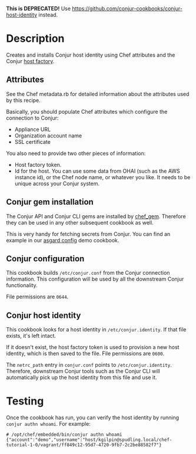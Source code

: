 **This is DEPRECATED!** Use https://github.com/conjur-cookbooks/conjur-host-identity instead.

# Description

Creates and installs Conjur host identity using Chef attributes and the Conjur 
[host factory](http://developer.conjur.net/reference/services/host_factory).

## Attributes

See the Chef metadata.rb for detailed information about the attributes used by this recipe.

Basically, you should populate Chef attributes which configure the connection to Conjur:

* Appliance URL
* Organization account name
* SSL certificate

You also need to provide two other pieces of information:

* Host factory token.
* Id for the host. You can use some data from OHAI (such as the AWS instance id), or the Chef node name,
or whatever you like. It needs to be unique across your Conjur system.

## Conjur gem installation

The Conjur API and Conjur CLI gems are installed by [chef_gem](https://docs.getchef.com/resource_chef_gem.html). 
Therefore they can be used in any other subsequent cookbook as well.

This is very handy for fetching secrets from Conjur. You can find an example in our
[asgard config](https://github.com/conjurdemos/chef-asgard-config/blob/master/recipes/default.rb) demo cookbook.

## Conjur configuration

This cookbook builds `/etc/conjur.conf` from the Conjur connection information. This configuration will be used
by all the downstream Conjur functionality.

File permissions are `0644`.

## Conjur host identity

This cookbook looks for a host identity in `/etc/conjur.identity`. If that file exists, it's left intact.

If it doesn't exist, the host factory token is used to provision a new host identity, which is then saved to the file.
File permissions are `0600`.

The `netrc_path` entry in `conjur.conf` points to `/etc/conjur.identity`. Therefore, downstream Conjur tools such as the
Conjur CLI will automatically pick up the host identity from this file and use it.

# Testing

Once the cookbook has run, you can verify the host identity by running `conjur authn whoami`. For example:

    # /opt/chef/embedded/bin/conjur authn whoami
    {"account":"demo","username":"host/kgilpin@spudling.local/chef-tutorial-1-0/vagrant/ff849c12-95d7-4720-9fb7-2c2be88582f7"}
